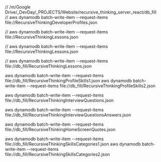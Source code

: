 // /m/Google Drive/_DevDay/_PROJECTS/Website/recursive_thinking_server_react/db_fill
// aws dynamodb batch-write-item --request-items file://RecursiveThinkingDeveloperProfiles.json

// aws dynamodb batch-write-item --request-items file://RecursiveThinkingLessons.json


// aws dynamodb batch-write-item --request-items file://RecursiveThinkingLessons.json

// aws dynamodb batch-write-item --request-items file://db_fill/RecursiveThinkingLessons.json

aws dynamodb batch-write-item --request-items file://db_fill/RecursiveThinkingProfileSkills1.json
aws dynamodb batch-write-item --request-items file://db_fill/RecursiveThinkingProfileSkills2.json

aws dynamodb batch-write-item --request-items file://db_fill/RecursiveThinkingInterviewQuestions.json

aws dynamodb batch-write-item --request-items file://db_fill/RecursiveThinkingInterviewQuestionsAnswers.json

aws dynamodb batch-write-item --request-items file://db_fill/RecursiveThinkingHomeScreenQuotes.json

aws dynamodb batch-write-item --request-items file://db_fill/RecursiveThinkingSkillsCategories1.json
aws dynamodb batch-write-item --request-items file://db_fill/RecursiveThinkingSkillsCategories2.json